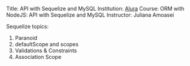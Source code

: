 Title: API with Sequelize and MySQL
Institution: [Alura](https://www.alura.com.br/)
Course: ORM with NodeJS: API with Sequelize and MySQL
Instructor: Juliana Amoasei

Sequelize topics:
1. Paranoid
2. defaultScope and scopes
3. Validations & Constraints
4. Association Scope